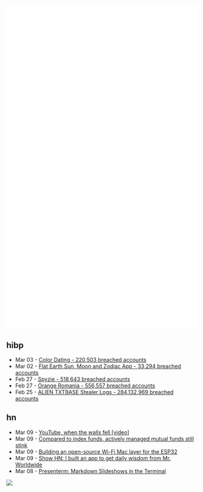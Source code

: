 ![Metrics](https://raw.githubusercontent.com/phixion/phixion/master/metrics.svg)

## hibp

<!--
for https://github.com/phixion/phixion/blob/main/.github/workflows/feeds.yml
-->
<!--START_SECTION:haveibeenpwnd-->
- Mar 03 - [Color Dating - 220,503 breached accounts](https://haveibeenpwned.com/PwnedWebsites#ColorDating)
- Mar 02 - [Flat Earth Sun, Moon and Zodiac App - 33,294 breached accounts](https://haveibeenpwned.com/PwnedWebsites#FlatEarthDave)
- Feb 27 - [Spyzie - 518,643 breached accounts](https://haveibeenpwned.com/PwnedWebsites#Spyzie)
- Feb 27 - [Orange Romania - 556,557 breached accounts](https://haveibeenpwned.com/PwnedWebsites#OrangeRomania)
- Feb 25 - [ALIEN TXTBASE Stealer Logs - 284,132,969 breached accounts](https://haveibeenpwned.com/PwnedWebsites#AlienStealerLogs)
<!--END_SECTION:haveibeenpwnd-->

## hn

<!--
for https://github.com/phixion/phixion/blob/main/.github/workflows/feeds.yml
-->
<!--START_SECTION:hn-->
- Mar 09 - [YouTube, when the walls fell [video]](https://www.youtube.com/watch?v=l0jw_Q23NIU)
- Mar 09 - [Compared to index funds, actively managed mutual funds still stink](https://www.latimes.com/business/story/2025-03-06/the-results-are-in-during-2024-actively-managed-mutual-funds-again-stank)
- Mar 09 - [Building an open-source Wi-Fi Mac layer for the ESP32](https://esp32-open-mac.be)
- Mar 09 - [Show HN: I built an app to get daily wisdom from Mr. Worldwide](https://daale.club/)
- Mar 08 - [Presenterm: Markdown Slideshows in the Terminal](https://github.com/mfontanini/presenterm)
<!--END_SECTION:hn-->

<!--
for https://yhype.me
-->
![](https://hit.yhype.me/github/profile?user_id=13013670)
